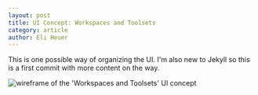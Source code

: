 ```yaml
---
layout: post
title: UI Concept: Workspaces and Toolsets
category: article
author: Eli Heuer
---
```


This is one possible way of organizing the UI. I'm also new to Jekyll so this is a first commit with more content on the way. 

![wireframe of the 'Workspaces and Toolsets' UI concept ](files/img/eli_wireframe_may_6.png)
